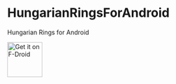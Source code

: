 HungarianRingsForAndroid
========================

Hungarian Rings for Android

[<img src="https://f-droid.org/badge/get-it-on.png"
     alt="Get it on F-Droid"
     height="80">](https://f-droid.org/packages/eu.veldsoft.hungarian.rings/)
